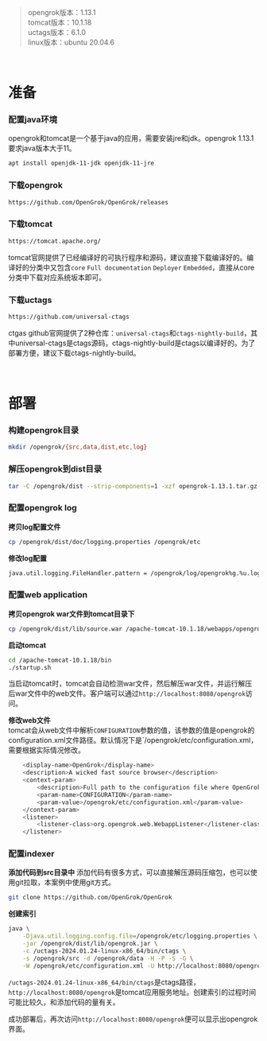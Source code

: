 > opengrok版本：1.13.1  
> tomcat版本：10.1.18  
> uctags版本：6.1.0  
> linux版本：ubuntu 20.04.6  

&nbsp;
&nbsp;
# 准备
### 配置java环境
opengrok和tomcat是一个基于java的应用，需要安装jre和jdk。opengrok 1.13.1要求java版本大于11。
```bash
apt install openjdk-11-jdk openjdk-11-jre
```

### 下载opengrok
```bash
https://github.com/OpenGrok/OpenGrok/releases
```

### 下载tomcat
```bash
https://tomcat.apache.org/
```
tomcat官网提供了已经编译好的可执行程序和源码，建议直接下载编译好的。编译好的分类中又包含`core` `Full documentation` `Deployer` `Embedded`，直接从core分类中下载对应系统坂本即可。

### 下载uctags
```bash
https://github.com/universal-ctags
```
ctgas github官网提供了2种仓库：`universal-ctags`和`ctags-nightly-build`，其中universal-ctags是ctags源码，ctags-nightly-build是ctags以编译好的。为了部署方便，建议下载ctags-nightly-build。

&nbsp;
&nbsp;
# 部署
### 构建opengrok目录
```bash
mkdir /opengrok/{src,data,dist,etc,log}
```

### 解压opengrok到dist目录
```bash
tar -C /opengrok/dist --strip-components=1 -xzf opengrok-1.13.1.tar.gz
```

### 配置opengrok log
**拷贝log配置文件**  
```bash
cp /opengrok/dist/doc/logging.properties /opengrok/etc
```

**修改log配置**  
```bash
java.util.logging.FileHandler.pattern = /opengrok/log/opengrok%g.%u.log
```

### 配置web application
**拷贝opengrok war文件到tomcat目录下**  
```bash
cp /opengrok/dist/lib/source.war /apache-tomcat-10.1.18/webapps/opengrok.war
```

**启动tomcat**  
```bash
cd /apache-tomcat-10.1.18/bin
./startup.sh
```
当启动tomcat时，tomcat会自动检测war文件，然后解压war文件，并运行解压后war文件中的web文件。客户端可以通过`http://localhost:8080/opengrok`访问。

**修改web文件**  
tomcat会从web文件中解析`CONFIGURATION`参数的值，该参数的值是opengrok的configuration.xml文件路径。默认情况下是`/opengrok/etc/configuration.xml，需要根据实际情况修改。
```bash
    <display-name>OpenGrok</display-name>
    <description>A wicked fast source browser</description>
    <context-param>
        <description>Full path to the configuration file where OpenGrok can read its configuration</description>
        <param-name>CONFIGURATION</param-name>
        <param-value>/opengrok/etc/configuration.xml</param-value>
    </context-param>
    <listener>
        <listener-class>org.opengrok.web.WebappListener</listener-class>
    </listener>
```

### 配置indexer
**添加代码到src目录中**
添加代码有很多方式，可以直接解压源码压缩包，也可以使用git拉取，本案例中使用git方式。
```bash
git clone https://github.com/OpenGrok/OpenGrok
```

**创建索引**
```bash
java \
    -Djava.util.logging.config.file=/opengrok/etc/logging.properties \
    -jar /opengrok/dist/lib/opengrok.jar \
    -c /uctags-2024.01.24-linux-x86_64/bin/ctags \
    -s /opengrok/src -d /opengrok/data -H -P -S -G \
    -W /opengrok/etc/configuration.xml -U http://localhost:8080/opengrok
```
`/uctags-2024.01.24-linux-x86_64/bin/ctags`是ctags路径，`http://localhost:8080/opengrok`是tomcat应用服务地址。创建索引的过程时间可能比较久，和添加代码的量有关。

成功部署后，再次访问`http://localhost:8080/opengrok`便可以显示出opengrok界面。